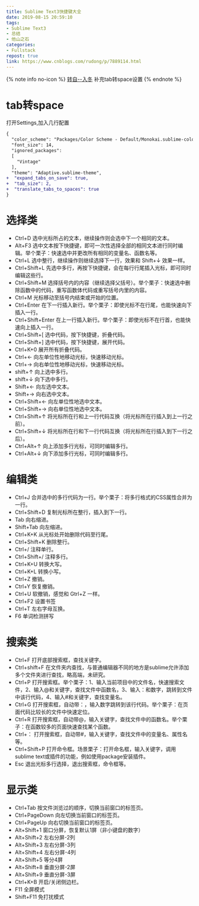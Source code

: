```yaml
---
title: Sublime Text3快捷键大全
date: 2019-08-15 20:59:10
tags:
- Sublime Text3
- 总结
- 他山之石
categories:
- Fullstack
repost: true
link: https://www.cnblogs.com/rudong/p/7889114.html
---
```



{% note info no-icon %}
[转自\-\-入冬](https://www.cnblogs.com/rudong/p/7889114.html)
补充tab转space设置
{% endnote %}
<!--more-->
# tab转space
打开Settings,加入几行配置
```diff Preferences.sublime-setting--User
{
  "color_scheme": "Packages/Color Scheme - Default/Monokai.sublime-color-scheme",
  "font_size": 14,
  "ignored_packages":
  [
    "Vintage"
  ],
  "theme": "Adaptive.sublime-theme",
+  "expand_tabs_on_save": true,
+  "tab_size": 2,
+  "translate_tabs_to_spaces": true
}

```
# 选择类
* Ctrl+D 选中光标所占的文本，继续操作则会选中下一个相同的文本。
* Alt+F3 选中文本按下快捷键，即可一次性选择全部的相同文本进行同时编辑。举个栗子：快速选中并更改所有相同的变量名、函数名等。
* Ctrl+L 选中整行，继续操作则继续选择下一行，效果和 Shift+↓ 效果一样。
* Ctrl+Shift+L 先选中多行，再按下快捷键，会在每行行尾插入光标，即可同时编辑这些行。
* Ctrl+Shift+M 选择括号内的内容（继续选择父括号）。举个栗子：快速选中删除函数中的代码，重写函数体代码或重写括号内里的内容。
* Ctrl+M 光标移动至括号内结束或开始的位置。
* Ctrl+Enter 在下一行插入新行。举个栗子：即使光标不在行尾，也能快速向下插入一行。
* Ctrl+Shift+Enter 在上一行插入新行。举个栗子：即使光标不在行首，也能快速向上插入一行。
* Ctrl+Shift+[ 选中代码，按下快捷键，折叠代码。
* Ctrl+Shift+] 选中代码，按下快捷键，展开代码。
* Ctrl+K+0 展开所有折叠代码。
* Ctrl+← 向左单位性地移动光标，快速移动光标。
* Ctrl+→ 向右单位性地移动光标，快速移动光标。
* shift+↑ 向上选中多行。
* shift+↓ 向下选中多行。
* Shift+← 向左选中文本。
* Shift+→ 向右选中文本。
* Ctrl+Shift+← 向左单位性地选中文本。
* Ctrl+Shift+→ 向右单位性地选中文本。
* Ctrl+Shift+↑ 将光标所在行和上一行代码互换（将光标所在行插入到上一行之前）。
* Ctrl+Shift+↓ 将光标所在行和下一行代码互换（将光标所在行插入到下一行之后）。
* Ctrl+Alt+↑ 向上添加多行光标，可同时编辑多行。
* Ctrl+Alt+↓ 向下添加多行光标，可同时编辑多行。

# 编辑类
* Ctrl+J 合并选中的多行代码为一行。举个栗子：将多行格式的CSS属性合并为一行。
* Ctrl+Shift+D  复制光标所在整行，插入到下一行。
* Tab 向右缩进。
* Shift+Tab 向左缩进。
* Ctrl+K+K 从光标处开始删除代码至行尾。
* Ctrl+Shift+K 删除整行。
* Ctrl+/ 注释单行。
* Ctrl+Shift+/ 注释多行。
* Ctrl+K+U 转换大写。
* Ctrl+K+L 转换小写。
* Ctrl+Z 撤销。
* Ctrl+Y 恢复撤销。
* Ctrl+U 软撤销，感觉和 Gtrl+Z 一样。
* Ctrl+F2 设置书签
* Ctrl+T 左右字母互换。
* F6 单词检测拼写

# 搜索类
* Ctrl+F 打开底部搜索框，查找关键字。
* Ctrl+shift+F 在文件夹内查找，与普通编辑器不同的地方是sublime允许添加多个文件夹进行查找，略高端，未研究。
* Ctrl+P 打开搜索框。举个栗子：1、输入当前项目中的文件名，快速搜索文件，2、输入@和关键字，查找文件中函数名，3、输入：和数字，跳转到文件中该行代码，4、输入#和关键字，查找变量名。
* Ctrl+G 打开搜索框，自动带：，输入数字跳转到该行代码。举个栗子：在页面代码比较长的文件中快速定位。
* Ctrl+R 打开搜索框，自动带@，输入关键字，查找文件中的函数名。举个栗子：在函数较多的页面快速查找某个函数。
* Ctrl+： 打开搜索框，自动带#，输入关键字，查找文件中的变量名、属性名等。
* Ctrl+Shift+P 打开命令框。场景栗子：打开命名框，输入关键字，调用sublime text或插件的功能，例如使用package安装插件。
* Esc 退出光标多行选择，退出搜索框，命令框等。

# 显示类
* Ctrl+Tab 按文件浏览过的顺序，切换当前窗口的标签页。
* Ctrl+PageDown 向左切换当前窗口的标签页。
* Ctrl+PageUp 向右切换当前窗口的标签页。
* Alt+Shift+1 窗口分屏，恢复默认1屏（非小键盘的数字）
* Alt+Shift+2 左右分屏-2列
* Alt+Shift+3 左右分屏-3列
* Alt+Shift+4 左右分屏-4列
* Alt+Shift+5 等分4屏
* Alt+Shift+8 垂直分屏-2屏
* Alt+Shift+9 垂直分屏-3屏
* Ctrl+K+B 开启/关闭侧边栏。
* F11 全屏模式
* Shift+F11 免打扰模式
